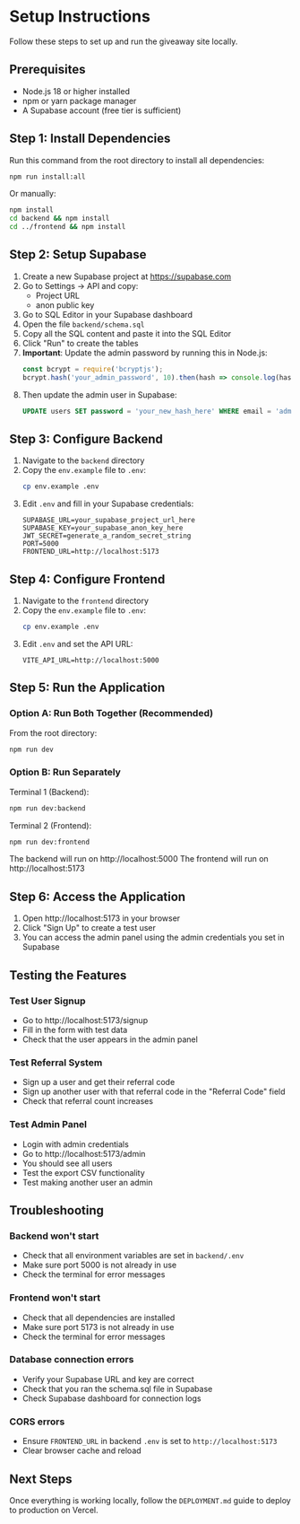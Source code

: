 # Setup Instructions

Follow these steps to set up and run the giveaway site locally.

## Prerequisites

- Node.js 18 or higher installed
- npm or yarn package manager
- A Supabase account (free tier is sufficient)

## Step 1: Install Dependencies

Run this command from the root directory to install all dependencies:

```bash
npm run install:all
```

Or manually:
```bash
npm install
cd backend && npm install
cd ../frontend && npm install
```

## Step 2: Setup Supabase

1. Create a new Supabase project at https://supabase.com
2. Go to Settings → API and copy:
   - Project URL
   - anon public key
3. Go to SQL Editor in your Supabase dashboard
4. Open the file `backend/schema.sql`
5. Copy all the SQL content and paste it into the SQL Editor
6. Click "Run" to create the tables
7. **Important**: Update the admin password by running this in Node.js:
   ```javascript
   const bcrypt = require('bcryptjs');
   bcrypt.hash('your_admin_password', 10).then(hash => console.log(hash));
   ```
8. Then update the admin user in Supabase:
   ```sql
   UPDATE users SET password = 'your_new_hash_here' WHERE email = 'admin@unlimiteddatagh.com';
   ```

## Step 3: Configure Backend

1. Navigate to the `backend` directory
2. Copy the `env.example` file to `.env`:
   ```bash
   cp env.example .env
   ```
3. Edit `.env` and fill in your Supabase credentials:
   ```
   SUPABASE_URL=your_supabase_project_url_here
   SUPABASE_KEY=your_supabase_anon_key_here
   JWT_SECRET=generate_a_random_secret_string
   PORT=5000
   FRONTEND_URL=http://localhost:5173
   ```

## Step 4: Configure Frontend

1. Navigate to the `frontend` directory
2. Copy the `env.example` file to `.env`:
   ```bash
   cp env.example .env
   ```
3. Edit `.env` and set the API URL:
   ```
   VITE_API_URL=http://localhost:5000
   ```

## Step 5: Run the Application

### Option A: Run Both Together (Recommended)

From the root directory:
```bash
npm run dev
```

### Option B: Run Separately

Terminal 1 (Backend):
```bash
npm run dev:backend
```

Terminal 2 (Frontend):
```bash
npm run dev:frontend
```

The backend will run on http://localhost:5000
The frontend will run on http://localhost:5173

## Step 6: Access the Application

1. Open http://localhost:5173 in your browser
2. Click "Sign Up" to create a test user
3. You can access the admin panel using the admin credentials you set in Supabase

## Testing the Features

### Test User Signup
- Go to http://localhost:5173/signup
- Fill in the form with test data
- Check that the user appears in the admin panel

### Test Referral System
- Sign up a user and get their referral code
- Sign up another user with that referral code in the "Referral Code" field
- Check that referral count increases

### Test Admin Panel
- Login with admin credentials
- Go to http://localhost:5173/admin
- You should see all users
- Test the export CSV functionality
- Test making another user an admin

## Troubleshooting

### Backend won't start
- Check that all environment variables are set in `backend/.env`
- Make sure port 5000 is not already in use
- Check the terminal for error messages

### Frontend won't start
- Check that all dependencies are installed
- Make sure port 5173 is not already in use
- Check the terminal for error messages

### Database connection errors
- Verify your Supabase URL and key are correct
- Check that you ran the schema.sql file in Supabase
- Check Supabase dashboard for connection logs

### CORS errors
- Ensure `FRONTEND_URL` in backend `.env` is set to `http://localhost:5173`
- Clear browser cache and reload

## Next Steps

Once everything is working locally, follow the `DEPLOYMENT.md` guide to deploy to production on Vercel.
